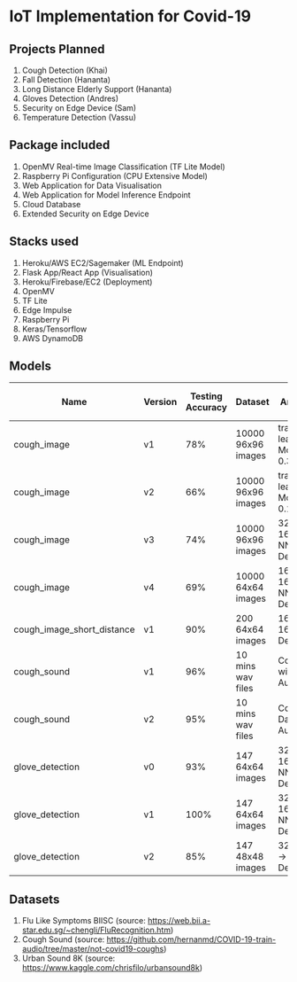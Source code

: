 # IoT Implementation for Covid-19

## Projects Planned

1. Cough Detection (Khai)
2. Fall Detection (Hananta)
3. Long Distance Elderly Support (Hananta)
3. Gloves Detection (Andres)
4. Security on Edge Device (Sam)
5. Temperature Detection (Vassu)

## Package included

1. OpenMV Real-time Image Classification (TF Lite Model)
2. Raspberry Pi Configuration (CPU Extensive Model)
3. Web Application for Data Visualisation
4. Web Application for Model Inference Endpoint
5. Cloud Database
6. Extended Security on Edge Device

## Stacks used

1. Heroku/AWS EC2/Sagemaker (ML Endpoint)
2. Flask App/React App (Visualisation)
3. Heroku/Firebase/EC2 (Deployment)
4. OpenMV
5. TF Lite
6. Edge Impulse
7. Raspberry Pi
8. Keras/Tensorflow
9. AWS DynamoDB

## Models

| Name | Version | Testing Accuracy | Dataset | Architecture | Status (on OpenMV H7) |
| --- | --- | --- | --- | --- | --- |
| cough_image | v1 | 78% | 10000 96x96 images | transfer learning MobileNetV2 0.35 | Insufficient RAM |
| cough_image | v2 | 66% | 10000 96x96 images | transfer learning MobileNetV2 0.1 | Insufficient RAM |
| cough_image | v3 | 74% | 10000 96x96 images | 32-16Conv2D -> NN Dense(10) | Insufficient RAM |
| cough_image | v4 | 69% | 10000 64x64 images | 16-16Conv2D -> NN Dense(10) | Works |
| cough_image_short_distance | v1 | 90% | 200 64x64 images | 16-16Conv2D -> Dense(10) | Works |
| cough_sound | v1 | 96% | 10 mins wav files | Conv1D without Data Augmentation | Not supported |
| cough_sound | v2 | 95% | 10 mins wav files | Conv1D with Data Augmentation | Not supported |
| glove_detection| v0 | 93% | 147 64x64 images | 32-16Conv2D -> NN Dense(10) | Insufficient RAM |
| glove_detection| v1 | 100% | 147 64x64 images | 32-16Conv2D -> NN Dense(10) | Not tested |
| glove_detection| v2 | 85% | 147 48x48 images | 32-1Conv2D -> NN Dense(10) | Works |
## Datasets

1. Flu Like Symptoms BIISC (source: https://web.bii.a-star.edu.sg/~chengli/FluRecognition.htm)
2. Cough Sound (source: https://github.com/hernanmd/COVID-19-train-audio/tree/master/not-covid19-coughs)
3. Urban Sound 8K (source: https://www.kaggle.com/chrisfilo/urbansound8k)
